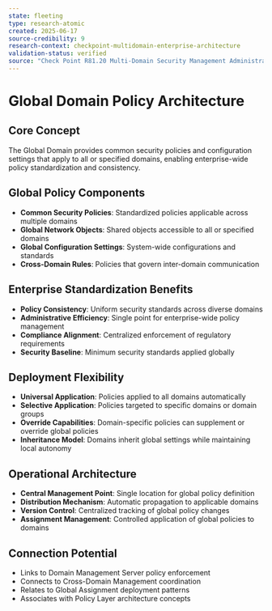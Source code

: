 ```yaml
---
state: fleeting
type: research-atomic
created: 2025-06-17
source-credibility: 9
research-context: checkpoint-multidomain-enterprise-architecture
validation-status: verified
source: "Check Point R81.20 Multi-Domain Security Management Administration Guide"
---
```


# Global Domain Policy Architecture

## Core Concept
The Global Domain provides common security policies and configuration settings that apply to all or specified domains, enabling enterprise-wide policy standardization and consistency.

## Global Policy Components
- **Common Security Policies**: Standardized policies applicable across multiple domains
- **Global Network Objects**: Shared objects accessible to all or specified domains
- **Global Configuration Settings**: System-wide configurations and standards
- **Cross-Domain Rules**: Policies that govern inter-domain communication

## Enterprise Standardization Benefits
- **Policy Consistency**: Uniform security standards across diverse domains
- **Administrative Efficiency**: Single point for enterprise-wide policy management
- **Compliance Alignment**: Centralized enforcement of regulatory requirements
- **Security Baseline**: Minimum security standards applied globally

## Deployment Flexibility
- **Universal Application**: Policies applied to all domains automatically
- **Selective Application**: Policies targeted to specific domains or domain groups
- **Override Capabilities**: Domain-specific policies can supplement or override global policies
- **Inheritance Model**: Domains inherit global settings while maintaining local autonomy

## Operational Architecture
- **Central Management Point**: Single location for global policy definition
- **Distribution Mechanism**: Automatic propagation to applicable domains
- **Version Control**: Centralized tracking of global policy changes
- **Assignment Management**: Controlled application of global policies to domains

## Connection Potential
- Links to Domain Management Server policy enforcement
- Connects to Cross-Domain Management coordination
- Relates to Global Assignment deployment patterns
- Associates with Policy Layer architecture concepts